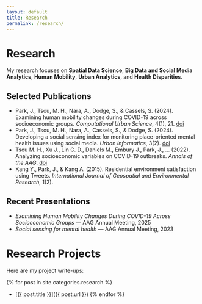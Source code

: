 ```yaml
---
layout: default
title: Research
permalink: /research/
---
```



# Research


My research focuses on **Spatial Data Science**, **Big Data and Social Media Analytics**, **Human Mobility**, **Urban Analytics**, and **Health Disparities**.


## Selected Publications


- Park, J., Tsou, M. H., Nara, A., Dodge, S., & Cassels, S. (2024). Examining human mobility changes during COVID-19 across socioeconomic groups. *Computational Urban Science*, 4(1), 21. [doi](https://doi.org/10.1007/s43762-024-00133-1)
- Park, J., Tsou, M. H., Nara, A., Cassels, S., & Dodge, S. (2024). Developing a social sensing index for monitoring place-oriented mental health issues using social media. *Urban Informatics*, 3(2). [doi](https://doi.org/10.1007/s44212-023-00033-5)
- Tsou M. H., Xu J., Lin C. D., Daniels M., Embury J., Park, J., ... (2022). Analyzing socioeconomic variables on COVID-19 outbreaks. *Annals of the AAG*. [doi](https://doi.org/10.1080/24694452.2022.2149460)
- Kang Y., Park, J., & Kang A. (2015). Residential environment satisfaction using Tweets. *International Journal of Geospatial and Environmental Research*, 1(2).


## Recent Presentations


- *Examining Human Mobility Changes During COVID-19 Across Socioeconomic Groups* — AAG Annual Meeting, 2025
- *Social sensing for mental health* — AAG Annual Meeting, 2023

# Research Projects

Here are my project write-ups:

{% for post in site.categories.research %}
- [{{ post.title }}]({{ post.url }})
{% endfor %}
